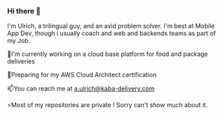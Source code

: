 ### Hi there 👋

I'm Ulrich, a trilingual guy, and an avid problem solver. I'm best at Mobile App Dev, though i usually coach and web and backends teams as part of my Job.

🔭I'm currently working on a cloud base platform for food and package deliveries

🌱Preparing for my AWS Cloud Architect certification

📫You can reach me at a.ulrich@kaba-delivery.com

⚡Most of my repositories are private ! Sorry can't show much about it.

<!--
**blackgerman/blackgerman** is a ✨ _special_ ✨ repository because its `README.md` (this file) appears on your GitHub profile.

Here are some ideas to get you started:

- 🔭 I’m currently working on ...
- 🌱 I’m currently learning ...
- 👯 I’m looking to collaborate on ...
- 🤔 I’m looking for help with ...
- 💬 Ask me about ...
- 📫 How to reach me: ...
- 😄 Pronouns: ...
- ⚡ Fun fact: ...
-->
